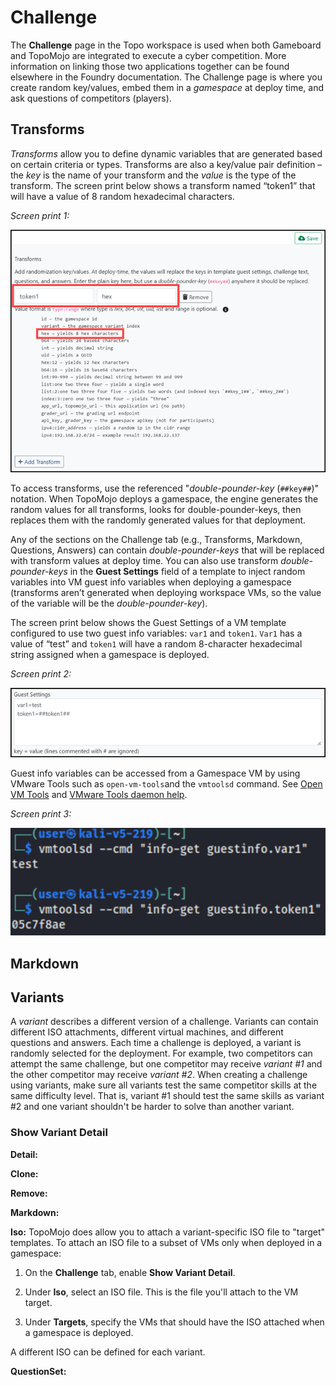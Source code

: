 # Challenge

The **Challenge** page in the Topo workspace is used when both Gameboard and TopoMojo are integrated to execute a cyber competition. More information on linking those two applications together can be found elsewhere in the Foundry documentation. The Challenge page is where you create random key/values, embed them in a *gamespace* at deploy time, and ask questions of competitors (players).

## Transforms

*Transforms* allow you to define dynamic variables that are generated based on certain criteria or types. Transforms are also a key/value pair definition – the *key* is the name of your transform and the *value* is the type of the transform.  The screen print below shows a transform named “token1” that will have a value of 8 random hexadecimal characters. 

*Screen print 1:*

![transforms](img/transforms.png)

To access transforms, use the referenced "*double-pounder-key* (`##key##`)" notation. When TopoMojo deploys a gamespace, the engine generates the random values for all transforms, looks for double-pounder-keys, then replaces them with the randomly generated values for that deployment.

Any of the sections on the Challenge tab (e.g., Transforms, Markdown, Questions, Answers) can contain *double-pounder-keys* that will be replaced with transform values at deploy time. You can also use transform *double-pounder-keys* in the **Guest Settings** field of a template to inject random variables into VM guest info variables when deploying a gamespace (transforms aren’t generated when deploying workspace VMs, so the value of the variable will be the *double-pounder-key*). 

The screen print below shows the Guest Settings of a VM template configured to use two guest info variables: `var1` and `token1`. `Var1` has a value of “test” and `token1` will have a random 8-character hexadecimal string assigned when a gamespace is deployed. 

*Screen print 2:*

![guest-settings](img/guest-settings.png)

Guest info variables can be accessed from a Gamespace VM by using VMware Tools such as `open-vm-tools`and the `vmtoolsd` command. See [Open VM Tools](https://docs.vmware.com/en/VMware-Tools/12.3.0/com.vmware.vsphere.vmwaretools.doc/GUID-8B6EA5B7-453B-48AA-92E5-DB7F061341D1.html) and [VMware Tools daemon help](https://helpmanual.io/help/vmtoolsd/).

*Screen print 3:*

![vm-ware-tools](img/vm-ware-tools.png)

## Markdown

## Variants

A *variant* describes a different version of a challenge. Variants can contain different ISO attachments, different virtual machines, and different questions and answers. Each time a challenge is deployed, a variant is randomly selected for the deployment. For example, two competitors can attempt the same challenge, but one competitor may receive *variant #1* and the other competitor may receive *variant #2*.  When creating a challenge using variants, make sure all variants test the same competitor skills at the same difficulty level. That is, variant #1 should test the same skills as variant #2 and one variant shouldn't be harder to solve than another variant.

### Show Variant Detail

**Detail:**

**Clone:** 

**Remove:**

**Markdown:**

**Iso:** TopoMojo does allow you to attach a variant-specific ISO file to "target" templates. To attach an ISO file  to a subset of VMs only when deployed in a gamespace:

1. On the **Challenge** tab, enable **Show Variant Detail**. 

2. Under **Iso**, select an ISO file. This is the file you'll attach to the VM target.

3. Under **Targets**, specify the VMs that should have the ISO attached when a gamespace is deployed. 

A different ISO can be defined for each variant. 

**QuestionSet:**
